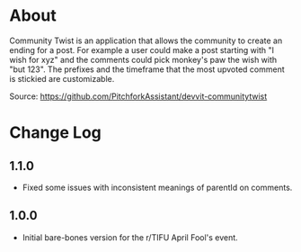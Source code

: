 # About

Community Twist is an application that allows the community to create an ending for a post. For example a user could make a post starting with "I wish for xyz" and the comments could pick monkey's paw the wish with "but 123". The prefixes and the timeframe that the most upvoted comment is stickied are customizable.

Source: https://github.com/PitchforkAssistant/devvit-communitytwist

# Change Log

## 1.1.0
- Fixed some issues with inconsistent meanings of parentId on comments.

## 1.0.0
- Initial bare-bones version for the r/TIFU April Fool's event.
